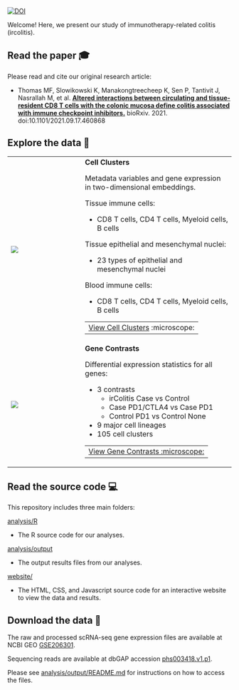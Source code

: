 <a href="https://zenodo.org/badge/latestdoi/419842722"><img src="https://zenodo.org/badge/419842722.svg" alt="DOI"></a>

Welcome! Here, we present our study of immunotherapy-related colitis (ircolitis).

## Read the paper :mortar_board: 

Please read and cite our original research article:

- Thomas MF, Slowikowski K, Manakongtreecheep K, Sen P, Tantivit J, Nasrallah M,
et al. <b><a rel="noopener" target="#"
href="https://doi.org/10.1101/2021.09.17.460868">Altered interactions between
circulating and tissue-resident CD8 T cells with the colonic mucosa define
colitis associated with immune checkpoint inhibitors.</a></b> bioRxiv. 2021. doi:10.1101/2021.09.17.460868


## Explore the data :microscope: 
<table>
<tr>
<td width="33%">
<a href="https://villani.mgh.harvard.edu/ircolitis/app/?ds=a12_4_4_t4_cd8_1_2&gene=PDCD1">
<img src="https://github.com/villani-lab/ircolitis/assets/209714/34b32b5e-9000-4c3f-b0a8-2b487fc19e89"></img>
</a>
</td>
<td>
<b>Cell Clusters</b>

Metadata variables and gene expression in two-dimensional embeddings.

Tissue immune cells:
- CD8 T cells, CD4 T cells, Myeloid cells, B cells

Tissue epithelial and mesenchymal nuclei:
- 23 types of epithelial and mesenchymal nuclei

Blood immune cells:
- CD8 T cells, CD4 T cells, Myeloid cells, B cells

<table><tr><td><a href="https://villani.mgh.harvard.edu/ircolitis/app/?ds=a12_4_4_t4_cd8_1_2&gene=PDCD1">View Cell Clusters</a> :microscope:</a></td></tr></table>
</td>
</tr>
<tr>
<td>
<a href="https://villani.mgh.harvard.edu/ircolitis/gene-contrasts">
<img src="https://github.com/villani-lab/ircolitis/assets/209714/5bfd2ffe-018b-4680-ab69-efb90cff0599"></img>
</a>
</td>
<td>
<b>Gene Contrasts</b>

Differential expression statistics for all genes:
- 3 contrasts
    - irColitis Case vs Control
    - Case PD1/CTLA4 vs Case PD1
    - Control PD1 vs Control None
- 9 major cell lineages
- 105 cell clusters

<table><tr><td><a href="https://villani.mgh.harvard.edu/ircolitis/gene-contrasts">View Gene Contrasts :microscope:</a></td></tr></table>
</td>
</tr>
</table>


## Read the source code &#x1F4BB;

This repository includes three main folders:

[analysis/R][R]
- The R source code for our analyses.

[analysis/output][output]
- The output results files from our analyses.

[website/][website]
- The HTML, CSS, and Javascript source code for an interactive website to view the data and results.

[R]: https://github.com/villani-lab/ircolitis/tree/main/analysis/R
[output]: https://github.com/villani-lab/ircolitis/tree/main/analysis/output
[website]: https://github.com/villani-lab/ircolitis/tree/main/website


## Download the data &#x1F4BE;

The raw and processed scRNA-seq gene expression files are available at NCBI GEO
[GSE206301].

Sequencing reads are available at dbGAP accession [phs003418.v1.p1].

Please see [analysis/output/README.md][output] for instructions on how
to access the files.

[GSE206301]: https://www.ncbi.nlm.nih.gov/geo/query/acc.cgi?acc=GSE206301
[phs003418.v1.p1]: https://www.ncbi.nlm.nih.gov/projects/gap/cgi-bin/study.cgi?study_id=phs003418.v1.p1

